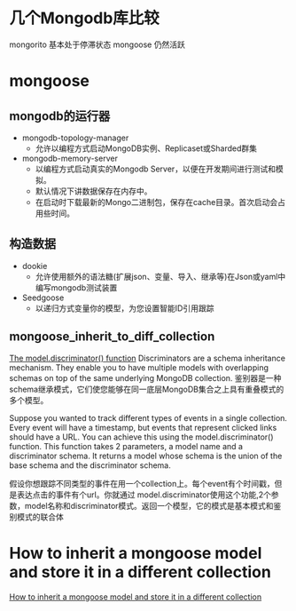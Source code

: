 # 几个Mongodb库比较

mongorito 基本处于停滞状态
mongoose 仍然活跃


# mongoose


## mongodb的运行器
- mongodb-topology-manager
  - 允许以编程方式启动MongoDB实例、Replicaset或Sharded群集
- mongodb-memory-server
  - 以编程方式启动真实的Mongodb Server，以便在开发期间进行测试和模拟。
  - 默认情况下讲数据保存在内存中。
  - 在启动时下载最新的Mongo二进制包，保存在cache目录。首次启动会占用些时间。

## 构造数据
- dookie
  - 允许使用额外的语法糖(扩展json、变量、导入、继承等)在Json或yaml中编写mongodb测试装置
- Seedgoose 
  - 以递归方式变量你的模型，为您设置智能ID引用跟踪

## mongoose_inherit_to_diff_collection
[The model.discriminator() function](http://mongoosejs.com/docs/discriminators.html)
Discriminators are a schema inheritance mechanism. They enable you to have multiple models with overlapping schemas on top of the same underlying MongoDB collection.
鉴别器是一种schema继承模式，它们使您能够在同一底层MongoDB集合之上具有重叠模式的多个模型。

Suppose you wanted to track different types of events in a single collection. Every event will have a timestamp, but events that represent clicked links should have a URL. You can achieve this using the model.discriminator() function. This function takes 2 parameters, a model name and a discriminator schema. It returns a model whose schema is the union of the base schema and the discriminator schema.

假设你想跟踪不同类型的事件在用一个collection上。每个event有个时间戳，但是表达点击的事件有个url。你就通过 model.discriminator使用这个功能,2个参数，model名称和discriminator模式。返回一个模型，它的模式是基本模式和鉴别模式的联合体
# How to inherit a mongoose model and store it in a different collection
[How to inherit a mongoose model and store it in a different collection](http://stackoverflow.com/questions/34980337/how-to-inherit-a-mongoose-model-and-store-it-in-a-different-collection)

